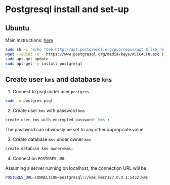# Postgresql install and set-up

## Ubuntu

Main instructions: [here](https://www.postgresql.org/download/linux/ubuntu/)

```bash
sudo sh -c 'echo "deb http://apt.postgresql.org/pub/repos/apt $(lsb_release -cs)-pgdg main" > /etc/apt/sources.list.d/pgdg.list'
wget --quiet -O - https://www.postgresql.org/media/keys/ACCC4CF8.asc | sudo apt-key add -
sudo apt-get update
sudo apt-get -y install postgresql
```

## Create user `kms` and database `kms`

1. Connect to psql under user `postgres`

```sh
sudo -u postgres psql
```

2. Create user `kms` with password `kms`

```sh
create user kms with encrypted password 'kms';
```

The password can obviously be set to any other appropriate value

3. Create database `kms` under owner `kms`

```sh
create database kms owner=kms;
```

4. Connection `POSTGRES_URL`

Assuming a server running on localhost, the connection URL will be

```sh
POSTGRES_URL=CONNECTION=postgresql://kms:kms@127.0.0.1:5432:kms
```
